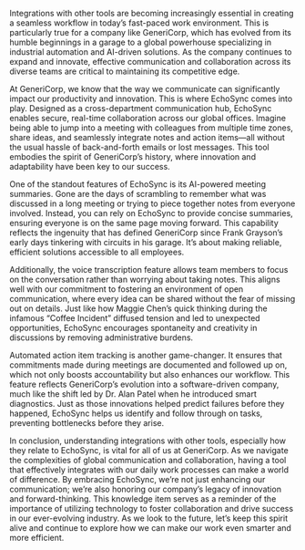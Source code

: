 Integrations with other tools are becoming increasingly essential in creating a seamless workflow in today’s fast-paced work environment. This is particularly true for a company like GeneriCorp, which has evolved from its humble beginnings in a garage to a global powerhouse specializing in industrial automation and AI-driven solutions. As the company continues to expand and innovate, effective communication and collaboration across its diverse teams are critical to maintaining its competitive edge.

At GeneriCorp, we know that the way we communicate can significantly impact our productivity and innovation. This is where EchoSync comes into play. Designed as a cross-department communication hub, EchoSync enables secure, real-time collaboration across our global offices. Imagine being able to jump into a meeting with colleagues from multiple time zones, share ideas, and seamlessly integrate notes and action items—all without the usual hassle of back-and-forth emails or lost messages. This tool embodies the spirit of GeneriCorp’s history, where innovation and adaptability have been key to our success.

One of the standout features of EchoSync is its AI-powered meeting summaries. Gone are the days of scrambling to remember what was discussed in a long meeting or trying to piece together notes from everyone involved. Instead, you can rely on EchoSync to provide concise summaries, ensuring everyone is on the same page moving forward. This capability reflects the ingenuity that has defined GeneriCorp since Frank Grayson’s early days tinkering with circuits in his garage. It’s about making reliable, efficient solutions accessible to all employees.

Additionally, the voice transcription feature allows team members to focus on the conversation rather than worrying about taking notes. This aligns well with our commitment to fostering an environment of open communication, where every idea can be shared without the fear of missing out on details. Just like how Maggie Chen’s quick thinking during the infamous “Coffee Incident” diffused tension and led to unexpected opportunities, EchoSync encourages spontaneity and creativity in discussions by removing administrative burdens.

Automated action item tracking is another game-changer. It ensures that commitments made during meetings are documented and followed up on, which not only boosts accountability but also enhances our workflow. This feature reflects GeneriCorp’s evolution into a software-driven company, much like the shift led by Dr. Alan Patel when he introduced smart diagnostics. Just as those innovations helped predict failures before they happened, EchoSync helps us identify and follow through on tasks, preventing bottlenecks before they arise.

In conclusion, understanding integrations with other tools, especially how they relate to EchoSync, is vital for all of us at GeneriCorp. As we navigate the complexities of global communication and collaboration, having a tool that effectively integrates with our daily work processes can make a world of difference. By embracing EchoSync, we’re not just enhancing our communication; we’re also honoring our company’s legacy of innovation and forward-thinking. This knowledge item serves as a reminder of the importance of utilizing technology to foster collaboration and drive success in our ever-evolving industry. As we look to the future, let’s keep this spirit alive and continue to explore how we can make our work even smarter and more efficient.